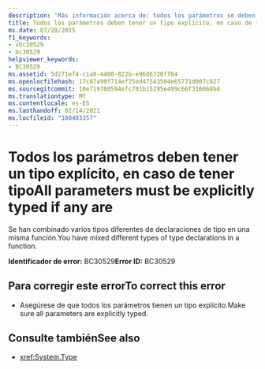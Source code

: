 ```yaml
---
description: 'Más información acerca de: todos los parámetros se deben escribir explícitamente si los hay'
title: Todos los parámetros deben tener un tipo explícito, en caso de tener tipo
ms.date: 07/20/2015
f1_keywords:
- vbc30529
- bc30529
helpviewer_keywords:
- BC30529
ms.assetid: 5d271ef4-c1a8-4400-822b-e9686720ff64
ms.openlocfilehash: 17c87a99f714ef25ed47543504e65771d007c827
ms.sourcegitcommit: 10e719780594efc781b15295e499c66f316068b8
ms.translationtype: MT
ms.contentlocale: es-ES
ms.lasthandoff: 02/14/2021
ms.locfileid: "100483357"
---
```

# <a name="all-parameters-must-be-explicitly-typed-if-any-are"></a><span data-ttu-id="730f5-103">Todos los parámetros deben tener un tipo explícito, en caso de tener tipo</span><span class="sxs-lookup"><span data-stu-id="730f5-103">All parameters must be explicitly typed if any are</span></span>

<span data-ttu-id="730f5-104">Se han combinado varios tipos diferentes de declaraciones de tipo en una misma función.</span><span class="sxs-lookup"><span data-stu-id="730f5-104">You have mixed different types of type declarations in a function.</span></span>  
  
 <span data-ttu-id="730f5-105">**Identificador de error:** BC30529</span><span class="sxs-lookup"><span data-stu-id="730f5-105">**Error ID:** BC30529</span></span>  
  
## <a name="to-correct-this-error"></a><span data-ttu-id="730f5-106">Para corregir este error</span><span class="sxs-lookup"><span data-stu-id="730f5-106">To correct this error</span></span>  
  
- <span data-ttu-id="730f5-107">Asegúrese de que todos los parámetros tienen un tipo explícito.</span><span class="sxs-lookup"><span data-stu-id="730f5-107">Make sure all parameters are explicitly typed.</span></span>  
  
## <a name="see-also"></a><span data-ttu-id="730f5-108">Consulte también</span><span class="sxs-lookup"><span data-stu-id="730f5-108">See also</span></span>

- <xref:System.Type>
